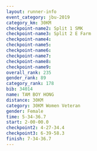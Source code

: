 ```yaml
---
layout: runner-info 
event_category: jbu-2019 
category_km: 30KM 
checkpoint-name2: Split 1 SMK 
checkpoint-name3: Split 2 E Farm 
checkpoint-name4: 
checkpoint-name5: 
checkpoint-name6: 
checkpoint-name7: 
checkpoint-name8: 
checkpoint-name9: 
overall_rank: 235
gender_rank: 89
category_rank: 178
bib: 34014
name: TAM BOY HONG
distance: 30KM
category: 30KM Women Veteran
gender: Female
time: 5-34-36.7
start: 2-00-00.0
checkpoint2: 4-27-34.4
checkpoint3: 6-39-58.3
finish: 7-34-36.7
---
```

